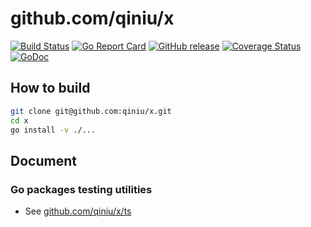 github.com/qiniu/x
===============

[![Build Status](https://github.com/qiniu/x/actions/workflows/go.yml/badge.svg)](https://github.com/qiniu/x/actions/workflows/go.yml)
[![Go Report Card](https://goreportcard.com/badge/github.com/qiniu/x)](https://goreportcard.com/report/github.com/qiniu/x)
[![GitHub release](https://img.shields.io/github/v/tag/qiniu/x.svg?label=release)](https://github.com/qiniu/x/releases)
[![Coverage Status](https://codecov.io/gh/qiniu/x/branch/master/graph/badge.svg)](https://codecov.io/gh/qiniu/x)
[![GoDoc](https://pkg.go.dev/badge/github.com/qiniu/x.svg)](https://pkg.go.dev/mod/github.com/qiniu/x)

## How to build

```bash
git clone git@github.com:qiniu/x.git
cd x
go install -v ./...
```

## Document

### Go packages testing utilities

* See [github.com/qiniu/x/ts](https://pkg.go.dev/github.com/qiniu/x/ts?tab=doc)
